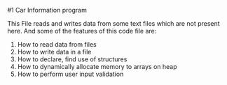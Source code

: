 #1 Car Information program

This File reads and writes data from some text files which are not present here.
And some of the features of this code file are:
1) How to read data from files
2) How to write data in a file
3) How to declare, find use of structures
4) How to dynamically allocate memory to arrays on heap
5) How to perform user input validation

